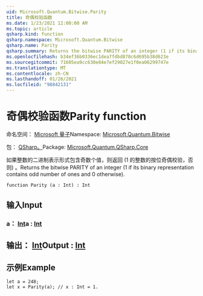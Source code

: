 ```yaml
---
uid: Microsoft.Quantum.Bitwise.Parity
title: 奇偶校验函数
ms.date: 1/23/2021 12:00:00 AM
ms.topic: article
qsharp.kind: function
qsharp.namespace: Microsoft.Quantum.Bitwise
qsharp.name: Parity
qsharp.summary: Returns the bitwise PARITY of an integer (1 if its binary representation contains odd number of ones and 0 otherwise).
ms.openlocfilehash: b34ef36b0336ec1dea7fdbd878c6d695b38d623e
ms.sourcegitcommit: 71605ea9cc630e84e7ef29027e1f0ea06299747e
ms.translationtype: MT
ms.contentlocale: zh-CN
ms.lasthandoff: 01/26/2021
ms.locfileid: "98842131"
---
```

# <a name="parity-function"></a><span data-ttu-id="54405-102">奇偶校验函数</span><span class="sxs-lookup"><span data-stu-id="54405-102">Parity function</span></span>

<span data-ttu-id="54405-103">命名空间： [Microsoft 量子](xref:Microsoft.Quantum.Bitwise)</span><span class="sxs-lookup"><span data-stu-id="54405-103">Namespace: [Microsoft.Quantum.Bitwise](xref:Microsoft.Quantum.Bitwise)</span></span>

<span data-ttu-id="54405-104">包： [QSharp。](https://nuget.org/packages/Microsoft.Quantum.QSharp.Core)</span><span class="sxs-lookup"><span data-stu-id="54405-104">Package: [Microsoft.Quantum.QSharp.Core](https://nuget.org/packages/Microsoft.Quantum.QSharp.Core)</span></span>


<span data-ttu-id="54405-105">如果整数的二进制表示形式包含奇数个值，则返回 (1 的整数的按位奇偶校验，否则) 。</span><span class="sxs-lookup"><span data-stu-id="54405-105">Returns the bitwise PARITY of an integer (1 if its binary representation contains odd number of ones and 0 otherwise).</span></span>

```qsharp
function Parity (a : Int) : Int
```


## <a name="input"></a><span data-ttu-id="54405-106">输入</span><span class="sxs-lookup"><span data-stu-id="54405-106">Input</span></span>

### <a name="a--int"></a><span data-ttu-id="54405-107">a： [Int](xref:microsoft.quantum.lang-ref.int)</span><span class="sxs-lookup"><span data-stu-id="54405-107">a : [Int](xref:microsoft.quantum.lang-ref.int)</span></span>





## <a name="output--int"></a><span data-ttu-id="54405-108">输出： [Int](xref:microsoft.quantum.lang-ref.int)</span><span class="sxs-lookup"><span data-stu-id="54405-108">Output : [Int](xref:microsoft.quantum.lang-ref.int)</span></span>



## <a name="example"></a><span data-ttu-id="54405-109">示例</span><span class="sxs-lookup"><span data-stu-id="54405-109">Example</span></span>

```qsharp
let a = 248;
let x = Parity(a); // x : Int = 1.
```